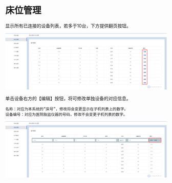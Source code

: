 # 床位管理

显示所有已连接的设备列表，若多于10台，下方提供翻页按钮。

![avatar](../assets/beds-config.png)

单击设备右方的【编辑】按钮，将可修改单独设备的对应信息。

```
名称：对应为本系统的“床号”，修改将会变更显示在子机列表上的数字。
设备编号：对应为医院胎监仪器的号码，修改不会变更子机列表的数字。
```

![avatar](../assets/beds-save.png)
